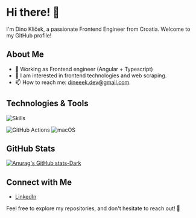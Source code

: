 # Hi there! 👋

I'm Dino Kliček, a passionate Frontend Engineer from Croatia. Welcome to my GitHub profile!

## About Me

- 🔧 Working as Frontend engineer (Angular + Typescript)
- 💬 I am interested in frontend technologies and web scraping.
- 📫 How to reach me: dineeek.dev@gmail.com.

## Technologies & Tools

![Skills](https://skillicons.dev/icons?i=angular,ts,html,css,jest,cypress,js,react,npm,sentry,idea,vscode&perLine=6)

![GitHub Actions](https://img.shields.io/badge/github%20actions-%232671E5.svg?style=for-the-badge&logo=githubactions&logoColor=white)
![macOS](https://img.shields.io/badge/mac%20os-000000?style=for-the-badge&logo=macos&logoColor=F0F0F0)

## GitHub Stats

[![Anurag's GitHub stats-Dark](https://github-readme-stats.vercel.app/api?username=dineeek&show_icons=true&theme=dark#gh-dark-mode-only)](https://github.com/anuraghazra/github-readme-stats#gh-dark-mode-only)

## Connect with Me

- [LinkedIn](https://www.linkedin.com/in/dineeek)

Feel free to explore my repositories, and don't hesitate to reach out! 🚀